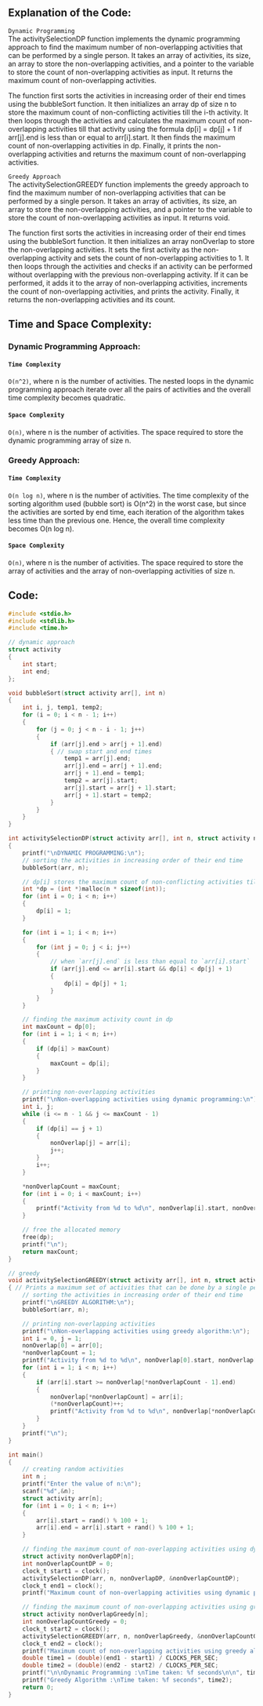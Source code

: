 ## Explanation of the Code:
`Dynamic Programming`<br>
The activitySelectionDP function implements the dynamic programming approach to find the maximum number of non-overlapping activities that can be performed by a single person. It takes an array of activities, its size, an array to store the non-overlapping activities, and a pointer to the variable to store the count of non-overlapping activities as input. It returns the maximum count of non-overlapping activities.

The function first sorts the activities in increasing order of their end times using the bubbleSort function. It then initializes an array dp of size n to store the maximum count of non-conflicting activities till the i-th activity. It then loops through the activities and calculates the maximum count of non-overlapping activities till that activity using the formula dp[i] = dp[j] + 1 if arr[j].end is less than or equal to arr[i].start. It then finds the maximum count of non-overlapping activities in dp. Finally, it prints the non-overlapping activities and returns the maximum count of non-overlapping activities.

`Greedy Approach`<br>
The activitySelectionGREEDY function implements the greedy approach to find the maximum number of non-overlapping activities that can be performed by a single person. It takes an array of activities, its size, an array to store the non-overlapping activities, and a pointer to the variable to store the count of non-overlapping activities as input. It returns void.

The function first sorts the activities in increasing order of their end times using the bubbleSort function. It then initializes an array nonOverlap to store the non-overlapping activities. It sets the first activity as the non-overlapping activity and sets the count of non-overlapping activities to 1. It then loops through the activities and checks if an activity can be performed without overlapping with the previous non-overlapping activity. If it can be performed, it adds it to the array of non-overlapping activities, increments the count of non-overlapping activities, and prints the activity. Finally, it returns the non-overlapping activities and its count.

## Time and Space Complexity:
### Dynamic Programming Approach:
#### `Time Complexity`
`O(n^2)`, where n is the number of activities. The nested loops in the dynamic programming approach iterate over all the pairs of activities and the overall time complexity becomes quadratic.

#### `Space Complexity`
`O(n)`, where n is the number of activities. The space required to store the dynamic programming array of size n.

### Greedy Approach:
#### `Time Complexity`
`O(n log n)`, where n is the number of activities. The time complexity of the sorting algorithm used (bubble sort) is O(n^2) in the worst case, but since the activities are sorted by end time, each iteration of the algorithm takes less time than the previous one. Hence, the overall time complexity becomes O(n log n).

#### `Space Complexity`
`O(n)`, where n is the number of activities. The space required to store the array of activities and the array of non-overlapping activities of size n.

## Code:
```c
#include <stdio.h>
#include <stdlib.h>
#include <time.h>

// dynamic approach
struct activity
{
    int start;
    int end;
};

void bubbleSort(struct activity arr[], int n)
{
    int i, j, temp1, temp2;
    for (i = 0; i < n - 1; i++)
    {
        for (j = 0; j < n - i - 1; j++)
        {
            if (arr[j].end > arr[j + 1].end)
            { // swap start and end times
                temp1 = arr[j].end;
                arr[j].end = arr[j + 1].end;
                arr[j + 1].end = temp1;
                temp2 = arr[j].start;
                arr[j].start = arr[j + 1].start;
                arr[j + 1].start = temp2;
            }
        }
    }
}

int activitySelectionDP(struct activity arr[], int n, struct activity nonOverlap[], int *nonOverlapCount)
{
    printf("\nDYNAMIC PROGRAMMING:\n");
    // sorting the activities in increasing order of their end time
    bubbleSort(arr, n);

    // dp[i] stores the maximum count of non-conflicting activities till i'th activity
    int *dp = (int *)malloc(n * sizeof(int));
    for (int i = 0; i < n; i++)
    {
        dp[i] = 1;
    }

    for (int i = 1; i < n; i++)
    {
        for (int j = 0; j < i; j++)
        {
            // when `arr[j].end` is less than equal to `arr[i].start`
            if (arr[j].end <= arr[i].start && dp[i] < dp[j] + 1)
            {
                dp[i] = dp[j] + 1;
            }
        }
    }

    // finding the maximum activity count in dp
    int maxCount = dp[0];
    for (int i = 1; i < n; i++)
    {
        if (dp[i] > maxCount)
        {
            maxCount = dp[i];
        }
    }

    // printing non-overlapping activities
    printf("\nNon-overlapping activities using dynamic programming:\n");
    int i, j;
    while (i <= n - 1 && j <= maxCount - 1)
    {
        if (dp[i] == j + 1)
        {
            nonOverlap[j] = arr[i];
            j++;
        }
        i++;
    }

    *nonOverlapCount = maxCount;
    for (int i = 0; i < maxCount; i++)
    {
        printf("Activity from %d to %d\n", nonOverlap[i].start, nonOverlap[i].end);
    }

    // free the allocated memory
    free(dp);
    printf("\n");
    return maxCount;
}

// greedy
void activitySelectionGREEDY(struct activity arr[], int n, struct activity nonOverlap[], int *nonOverlapCount)
{ // Prints a maximum set of activities that can be done by a single person, one at a time.
    // sorting the activities in increasing order of their end time
    printf("\nGREEDY ALGORITHM:\n");
    bubbleSort(arr, n);

    // printing non-overlapping activities
    printf("\nNon-overlapping activities using greedy algorithm:\n");
    int i = 0, j = 1;
    nonOverlap[0] = arr[0];
    *nonOverlapCount = 1;
    printf("Activity from %d to %d\n", nonOverlap[0].start, nonOverlap[0].end);
    for (int i = 1; i < n; i++)
    {
        if (arr[i].start >= nonOverlap[*nonOverlapCount - 1].end)
        {
            nonOverlap[*nonOverlapCount] = arr[i];
            (*nonOverlapCount)++;
            printf("Activity from %d to %d\n", nonOverlap[*nonOverlapCount - 1].start, nonOverlap[*nonOverlapCount - 1].end);
        }
    }
    printf("\n");
}

int main()
{
    // creating random activities
    int n ;
    printf("Enter the value of n:\n");
    scanf("%d",&n);
    struct activity arr[n];
    for (int i = 0; i < n; i++)
    {
        arr[i].start = rand() % 100 + 1;
        arr[i].end = arr[i].start + rand() % 100 + 1;
    }

    // finding the maximum count of non-overlapping activities using dynamic programming
    struct activity nonOverlapDP[n];
    int nonOverlapCountDP = 0;
    clock_t start1 = clock();
    activitySelectionDP(arr, n, nonOverlapDP, &nonOverlapCountDP);
    clock_t end1 = clock();
    printf("Maximum count of non-overlapping activities using dynamic programming is: %d\n\n", nonOverlapCountDP);

    // finding the maximum count of non-overlapping activities using greedy algorithm
    struct activity nonOverlapGreedy[n];
    int nonOverlapCountGreedy = 0;
    clock_t start2 = clock();
    activitySelectionGREEDY(arr, n, nonOverlapGreedy, &nonOverlapCountGreedy);
    clock_t end2 = clock();
    printf("Maximum count of non-overlapping activities using greedy algorithm is: %d\n", nonOverlapCountGreedy);
    double time1 = (double)(end1 - start1) / CLOCKS_PER_SEC;
    double time2 = (double)(end2 - start2) / CLOCKS_PER_SEC;
    printf("\n\nDynamic Programming :\nTime taken: %f seconds\n\n", time1); // printing time required for acivity selection using DP
    printf("Greedy Algorithm :\nTime taken: %f seconds", time2);            // printing time required for Greedy algorithm
    return 0;
}
```
